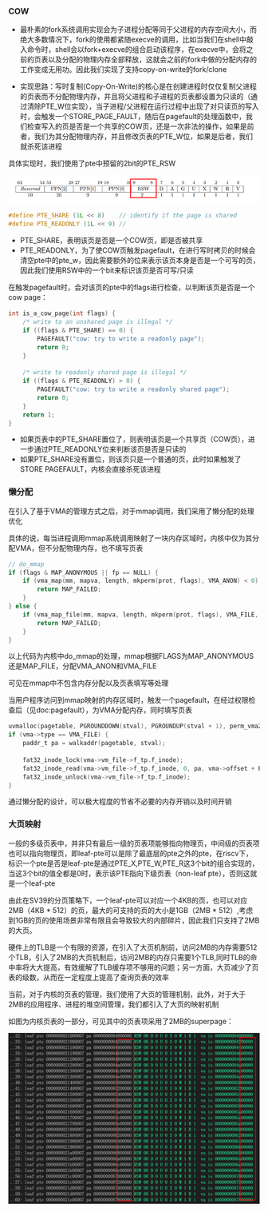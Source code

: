 ### COW

- 最朴素的fork系统调用实现会为子进程分配等同于父进程的内存空间大小，而绝大多数情况下，fork的使用都紧随execve的调用，比如当我们在shell中敲入命令时，shell会以fork+execve的组合启动该程序，在execve中，会将之前的页表以及分配的物理内存全部释放，这就会之前的fork中做的分配内存的工作变成无用功。因此我们实现了支持copy-on-write的fork/clone

- 实现思路：写时复制(Copy-On-Write)的核心是在创建进程时仅仅复制父进程的页表而不分配物理内存，并且将父进程和子进程的页表都设置为只读的（通过清除PTE_W位实现），当子进程/父进程在运行过程中出现了对只读页的写入时，会触发一个STORE_PAGE_FAULT，随后在pagefault的处理函数中，我们检查写入的页是否是一个共享的COW页，还是一次非法的操作，如果是前者，我们为其分配物理内存，并且修改页表的PTE_W位，如果是后者，我们就杀死该进程



具体实现时，我们使用了pte中预留的2bit的PTE_RSW

<img src="../image/memory.assets/pte_rsw.png"/>

```c
#define PTE_SHARE (1L << 8)    // identify if the page is shared
#define PTE_READONLY (1L << 9) //
```

- PTE_SHARE，表明该页是否是一个COW页，即是否被共享
- PTE_READONLY，为了使COW页触发pagefault，在进行写时拷贝的时候会清空pte中的pte_w，因此需要额外的位来表示该页本身是否是一个可写的页，因此我们使用RSW中的一个bit来标识该页是否可写/只读



在触发pagefault时，会对该页的pte中的flags进行检查，以判断该页是否是一个cow page：

```c
int is_a_cow_page(int flags) {
    /* write to an unshared page is illegal */
    if ((flags & PTE_SHARE) == 0) {
        PAGEFAULT("cow: try to write a readonly page");
        return 0;
    }

    /* write to readonly shared page is illegal */
    if ((flags & PTE_READONLY) > 0) {
        PAGEFAULT("cow: try to write a readonly shared page");
        return 0;
    }
    return 1;
}
```

- 如果页表中的PTE_SHARE置位了，则表明该页是一个共享页（COW页），进一步通过PTE_READONLY位来判断该页是否是只读的
- 如果PTE_SHARE没有置位，则该页只是一个普通的页，此时如果触发了STORE PAGEFAULT，内核会直接杀死该进程



### 懒分配

在引入了基于VMA的管理方式之后，对于mmap调用，我们采用了懒分配的处理优化

具体的说，每当进程调用mmap系统调用映射了一块内存区域时，内核中仅为其分配VMA，但不分配物理内存，也不填写页表

```c
// do_mmap
if (flags & MAP_ANONYMOUS || fp == NULL) {
    if (vma_map(mm, mapva, length, mkperm(prot, flags), VMA_ANON) < 0) {
        return MAP_FAILED;
    }
} else {
    if (vma_map_file(mm, mapva, length, mkperm(prot, flags), VMA_FILE, offset, fp) < 0) {
        return MAP_FAILED;
    }
}
```

以上代码为内核中do_mmap的处理，mmap根据FLAGS为MAP_ANONYMOUS还是MAP_FILE，分配VMA_ANON和VMA_FILE

可见在mmap中不包含内存分配以及页表填写等处理



当用户程序访问到mmap映射的内存区域时，触发一个pagefault，在经过权限检查后（见doc:pagefault），为VMA分配内存，同时填写页表

```c
uvmalloc(pagetable, PGROUNDDOWN(stval), PGROUNDUP(stval + 1), perm_vma2pte(vma->perm));
if (vma->type == VMA_FILE) {
    paddr_t pa = walkaddr(pagetable, stval);

    fat32_inode_lock(vma->vm_file->f_tp.f_inode);
    fat32_inode_read(vma->vm_file->f_tp.f_inode, 0, pa, vma->offset + PGROUNDDOWN(stval) - vma->startva, PGSIZE);
    fat32_inode_unlock(vma->vm_file->f_tp.f_inode);
}
```

通过懒分配的设计，可以极大程度的节省不必要的内存开销以及时间开销





### 大页映射

一般的多级页表中，并非只有最后一级的页表项能够指向物理页，中间级的页表项也可以指向物理页，即leaf-pte可以是除了最底层的pte之外的pte，在riscv下，标识一个pte是否是leaf-pte是通过PTE_X,PTE_W,PTE_R这3个bit的组合实现的，当这3个bit的值全都是0时，表示该PTE指向下级页表（non-leaf pte），否则这就是一个leaf-pte

由此在SV39的分页策略下，一个leaf-pte可以对应一个4KB的页，也可以对应2MB（4KB * 512）的页，最大的可支持的页的大小是1GB（2MB * 512）,考虑到1GB的页的使用场景非常有限且会导致较大的内部碎片，因此我们只支持了2MB的大页。

硬件上的TLB是一个有限的资源，在引入了大页机制前，访问2MB的内存需要512个TLB，引入了2MB的大页机制后，访问2MB的内存只需要1个TLB,同时TLB的命中率将大大提高，有效缓解了TLB缓存项不够用的问题；另一方面，大页减少了页表的级数，从而在一定程度上提高了查询页表的效率

当前，对于内核的页表的管理，我们使用了大页的管理机制，此外，对于大于2MB的应用程序、进程的堆空间管理，我们都引入了大页的映射机制

如图为内核页表的一部分，可见其中的页表项采用了2MB的superpage：

<img src="../image/memory.assets/superpage.png" style="zoom:50%;" />